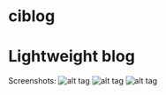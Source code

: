 ciblog
======

Lightweight blog
======
Screenshots:
![alt tag](http://savepic.ru/5231690.png)
![alt tag](http://savepic.ru/5218378.png)
![alt tag](http://savepic.ru/5219402.png)
